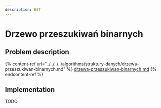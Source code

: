 ```yaml
---
description: BST
---
```


# Drzewo przeszukiwań binarnych

## Problem description

{% content-ref url="../../../../algorithms/struktury-danych/drzewa-przeszukiwan-binarnych.md" %}
[drzewa-przeszukiwan-binarnych.md](../../../../algorithms/struktury-danych/drzewa-przeszukiwan-binarnych.md)
{% endcontent-ref %}

## Implementation

TODO
